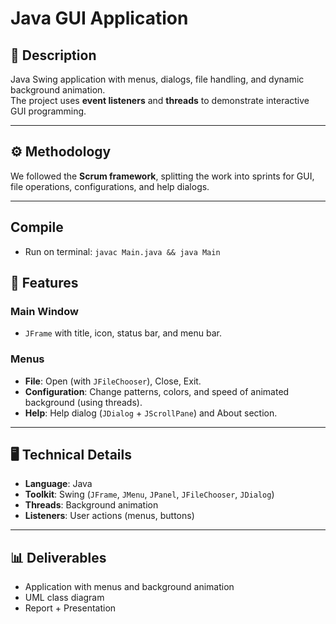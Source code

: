 # Java GUI Application

## 📌 Description  
Java Swing application with menus, dialogs, file handling, and dynamic background animation.  
The project uses **event listeners** and **threads** to demonstrate interactive GUI programming.

---

## ⚙️ Methodology  
We followed the **Scrum framework**, splitting the work into sprints for GUI, file operations, configurations, and help dialogs.

---

## Compile
- Run on terminal: `javac Main.java && java Main`

## 🎨 Features  

### Main Window  
- `JFrame` with title, icon, status bar, and menu bar.  

### Menus  
- **File**: Open (with `JFileChooser`), Close, Exit.  
- **Configuration**: Change patterns, colors, and speed of animated background (using threads).  
- **Help**: Help dialog (`JDialog` + `JScrollPane`) and About section.  

---

## 🖥️ Technical Details  
- **Language**: Java  
- **Toolkit**: Swing (`JFrame`, `JMenu`, `JPanel`, `JFileChooser`, `JDialog`)  
- **Threads**: Background animation  
- **Listeners**: User actions (menus, buttons)  

---

## 📊 Deliverables  
- Application with menus and background animation  
- UML class diagram  
- Report + Presentation  